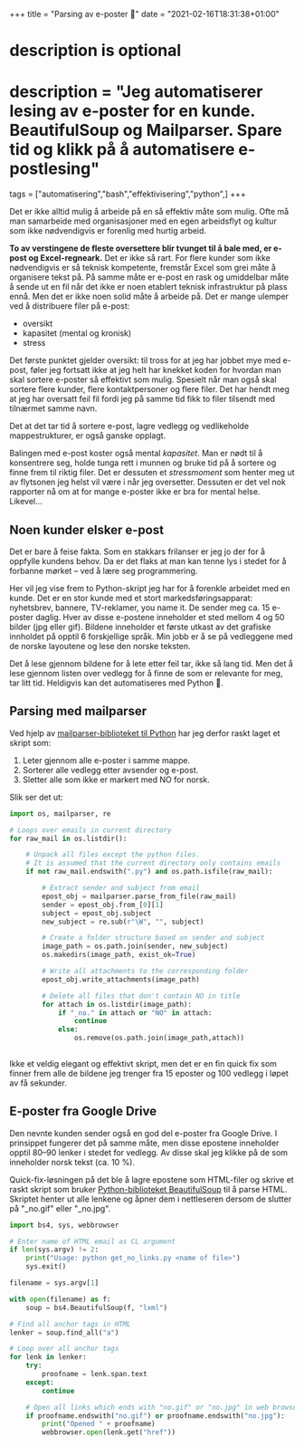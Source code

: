 +++
title = "Parsing av e-poster 📮"
date = "2021-02-16T18:31:38+01:00"

#
# description is optional
#
# description = "Jeg automatiserer lesing av e-poster for en kunde. BeautifulSoup og Mailparser. Spare tid og klikk på å automatisere e-postlesing"

tags = ["automatisering","bash","effektivisering","python",]
+++

Det er ikke alltid mulig å arbeide på en så effektiv måte som mulig. Ofte må man samarbeide med organisasjoner med en egen arbeidsflyt og kultur som ikke nødvendigvis er forenlig med hurtig arbeid. 

**To av verstingene de fleste oversettere blir tvunget til å bale med, er e-post og Excel-regneark.** Det er ikke så rart. For flere kunder som ikke nødvendigvis er så teknisk kompetente, fremstår Excel som grei måte å organisere tekst på. På samme måte er e-post en rask og umiddelbar måte å sende ut en fil når det ikke er noen etablert teknisk infrastruktur på plass ennå. Men det er ikke noen solid måte å arbeide på. Det er mange ulemper ved å distribuere filer på e-post:

* oversikt
* kapasitet (mental og kronisk)
* stress

Det første punktet gjelder oversikt: til tross for at jeg har jobbet mye med e-post, føler jeg fortsatt ikke at jeg helt har knekket koden for hvordan man skal sortere e-poster så effektivt som mulig. Spesielt når man også skal sortere flere kunder, flere kontaktpersoner og flere filer. Det har hendt meg at jeg har oversatt feil fil fordi jeg på samme tid fikk to filer tilsendt med tilnærmet samme navn.

Det at det tar tid å sortere e-post, lagre vedlegg og vedlikeholde mappestrukturer, er også ganske opplagt.

Balingen med e-post koster også mental *kapasitet*. Man er nødt til å konsentrere seg, holde tunga rett i munnen og bruke tid på å sortere og finne frem til riktig filer. Det er dessuten et *stressmoment* som henter meg ut av flytsonen jeg helst vil være i når jeg oversetter.
Dessuten er det vel nok rapporter nå om at for mange e-poster ikke er bra for mental helse. Likevel...

## Noen kunder elsker e-post

Det er bare å feise fakta. Som en stakkars frilanser er jeg jo der for å oppfylle kundens behov. Da er det flaks at man kan tenne lys i stedet for å forbanne mørket – ved å lære seg programmering.

Her vil jeg vise frem to Python-skript jeg har for å forenkle arbeidet med en kunde. Det er en stor kunde med et stort markedsføringsapparat: nyhetsbrev, bannere, TV-reklamer, you name it. 
De sender meg ca. 15 e-poster daglig. Hver av disse e-postene inneholder et sted mellom 4 og 50 bilder (jpg eller gif). Bildene inneholder et første utkast av det grafiske innholdet på opptil 6 forskjellige språk. Min jobb er å se på vedleggene med de norske layoutene og lese den norske teksten.

Det å lese gjennom bildene for å lete etter feil tar, ikke så lang tid. Men det å lese gjennom listen over vedlegg for å finne de som er relevante for meg, tar litt tid. Heldigvis kan det automatiseres med Python 🐍.

## Parsing med mailparser

Ved hjelp av [mailparser-biblioteket til Python](https://pypi.org/project/mail-parser/1.2.2/) har jeg derfor raskt laget et skript som:

1. Leter gjennom alle e-poster i samme mappe.
2. Sorterer alle vedlegg etter avsender og e-post.
3. Sletter alle som ikke er markert med NO for norsk.

Slik ser det ut:

```python
import os, mailparser, re

# Loops over emails in current directory
for raw_mail in os.listdir():

    # Unpack all files except the python files.
    # It is assumed that the current directory only contains emails
    if not raw_mail.endswith(".py") and os.path.isfile(raw_mail):

        # Extract sender and subject from email
        epost_obj = mailparser.parse_from_file(raw_mail)
        sender = epost_obj.from_[0][1]
        subject = epost_obj.subject
        new_subject = re.sub(r"\W", "", subject)

        # Create a folder structure based on sender and subject
        image_path = os.path.join(sender, new_subject)
        os.makedirs(image_path, exist_ok=True)

        # Write all attachments to the corresponding folder
        epost_obj.write_attachments(image_path)

        # Delete all files that don't contain NO in title
        for attach in os.listdir(image_path):
            if "_no." in attach or "NO" in attach:
                continue
            else:
                os.remove(os.path.join(image_path,attach))
    
```

Ikke et veldig elegant og effektivt skript, men det er en fin quick fix som finner frem alle de bildene jeg trenger fra 15 eposter og 100 vedlegg i løpet av få sekunder.

## E-poster fra Google Drive

Den nevnte kunden sender også en god del e-poster fra Google Drive. I prinsippet fungerer det på samme måte, men disse epostene inneholder opptil 80–90 lenker i stedet for vedlegg. Av disse skal jeg klikke på de som inneholder norsk tekst (ca. 10 %).

Quick-fix-løsningen på det ble å lagre epostene som HTML-filer og skrive et raskt skript som bruker [Python-biblioteket BeautifulSoup](https://pypi.org/project/beautifulsoup4/) til å parse HTML. Skriptet henter ut alle lenkene og åpner dem i nettleseren dersom de slutter på "_no.gif" eller "_no.jpg".

```python
import bs4, sys, webbrowser

# Enter name of HTML email as CL argument
if len(sys.argv) != 2:
	print("Usage: python get_no_links.py <name of file>")
	sys.exit()

filename = sys.argv[1]

with open(filename) as f:
	soup = bs4.BeautifulSoup(f, "lxml")

# Find all anchor tags in HTML
lenker = soup.find_all("a")

# Loop over all anchor tags
for lenk in lenker:
    try:
		proofname = lenk.span.text
	except:
		continue

    # Open all links which ends with "no.gif" or "no.jpg" in web browser
	if proofname.endswith("no.gif") or proofname.endswith("no.jpg"):
		print("Opened " + proofname)
		webbrowser.open(lenk.get("href"))

```

